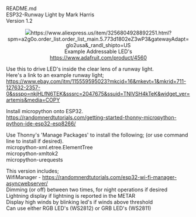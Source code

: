 README.md<br>
ESP32-Runway Light by Mark Harris<br>
Version 1.2 <p>
 
<p align="center">
<img src="/Pics/Runway%20Light%206.jpg/)
![alt text](https://github.com/markyharris/[reponame]/blob/[branch]/Pics/Runway%20Light%206.jpg/?raw=true)
</p>
          
Uses an ESP32 to drive addressable LED's,<br>
 Example ESP32<br>
   https://www.aliexpress.us/item/3256804928892251.html?spm=a2g0o.order_list.order_list_main.5.773d1802eZ3wP3&gatewayAdapt=glo2usa&_randl_shipto=US<br>
 Example Addressable LED's<br>
   https://www.adafruit.com/product/4560<p>

Use this to drive LED's inside the clear lens of a runway light.<br>
Here's a link to an example runway light;<br>
   https://www.ebay.com/itm/115559595023?mkcid=16&mkevt=1&mkrid=711-127632-2357-0&ssspo=nkjHLfN6TEK&sssrc=2047675&ssuid=TNlVSH4kTeK&widget_ver=artemis&media=COPY<p>

Install micropython onto ESP32.<br>
   https://randomnerdtutorials.com/getting-started-thonny-micropython-python-ide-esp32-esp8266/<p>

Use Thonny's 'Manage Packages' to install the following; (or use command line to install if desired).<br>
   micropython-xml.etree.ElementTree<br>
   micropython-xmltok2<br>
   micropython-urequests<p>

This version includes;<br>
   WifiManager - https://randomnerdtutorials.com/esp32-wi-fi-manager-asyncwebserver/<br>
   Dimming (or off) between two times, for night operations if desired<br>
   Lightning display if lightning is reported in the METAR<br>
   Display high winds by blinking led's if winds above threshold<br>
   Can use either RGB LED's (WS2812) or GRB LED's (WS2811)<br>

